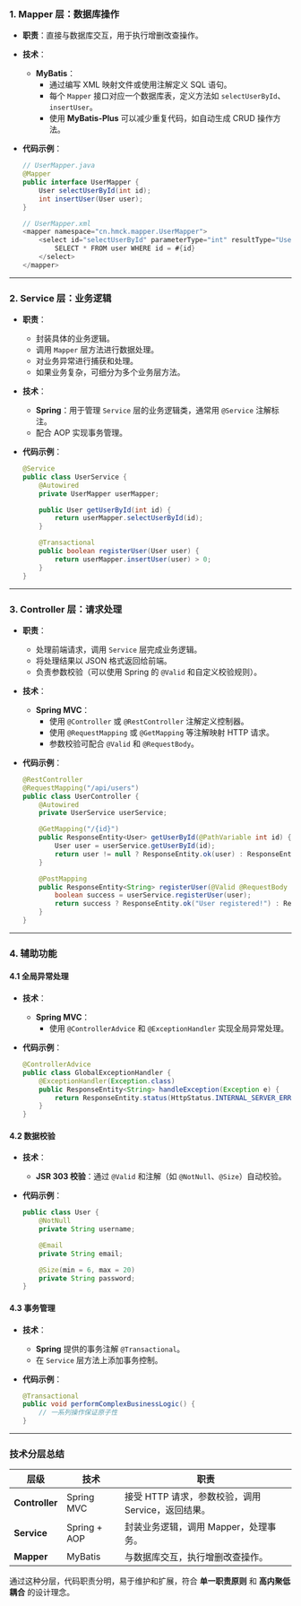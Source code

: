 ### 1. **Mapper 层**：数据库操作

- **职责**：直接与数据库交互，用于执行增删改查操作。
    
- **技术**：
    
    - **MyBatis**：
        - 通过编写 XML 映射文件或使用注解定义 SQL 语句。
        - 每个 `Mapper` 接口对应一个数据库表，定义方法如 `selectUserById`、`insertUser`。
        - 使用 **MyBatis-Plus** 可以减少重复代码，如自动生成 CRUD 操作方法。
- **代码示例**：
    
    ```java
    // UserMapper.java
    @Mapper
    public interface UserMapper {
        User selectUserById(int id);
        int insertUser(User user);
    }
    
    // UserMapper.xml
    <mapper namespace="cn.hmck.mapper.UserMapper">
        <select id="selectUserById" parameterType="int" resultType="User">
            SELECT * FROM user WHERE id = #{id}
        </select>
    </mapper>
    ```
    

---

### 2. **Service 层**：业务逻辑

- **职责**：
    
    - 封装具体的业务逻辑。
    - 调用 `Mapper` 层方法进行数据处理。
    - 对业务异常进行捕获和处理。
    - 如果业务复杂，可细分为多个业务层方法。
- **技术**：
    
    - **Spring**：用于管理 `Service` 层的业务逻辑类，通常用 `@Service` 注解标注。
    - 配合 AOP 实现事务管理。
- **代码示例**：
    
    ```java
    @Service
    public class UserService {
        @Autowired
        private UserMapper userMapper;
    
        public User getUserById(int id) {
            return userMapper.selectUserById(id);
        }
    
        @Transactional
        public boolean registerUser(User user) {
            return userMapper.insertUser(user) > 0;
        }
    }
    ```
    

---

### 3. **Controller 层**：请求处理

- **职责**：
    
    - 处理前端请求，调用 `Service` 层完成业务逻辑。
    - 将处理结果以 JSON 格式返回给前端。
    - 负责参数校验（可以使用 Spring 的 `@Valid` 和自定义校验规则）。
- **技术**：
    
    - **Spring MVC**：
        - 使用 `@Controller` 或 `@RestController` 注解定义控制器。
        - 使用 `@RequestMapping` 或 `@GetMapping` 等注解映射 HTTP 请求。
        - 参数校验可配合 `@Valid` 和 `@RequestBody`。
- **代码示例**：
    
    ```java
    @RestController
    @RequestMapping("/api/users")
    public class UserController {
        @Autowired
        private UserService userService;
    
        @GetMapping("/{id}")
        public ResponseEntity<User> getUserById(@PathVariable int id) {
            User user = userService.getUserById(id);
            return user != null ? ResponseEntity.ok(user) : ResponseEntity.notFound().build();
        }
    
        @PostMapping
        public ResponseEntity<String> registerUser(@Valid @RequestBody User user) {
            boolean success = userService.registerUser(user);
            return success ? ResponseEntity.ok("User registered!") : ResponseEntity.status(500).body("Error!");
        }
    }
    ```
    

---

### 4. **辅助功能**

#### 4.1 全局异常处理

- **技术**：
    - **Spring MVC**：
        - 使用 `@ControllerAdvice` 和 `@ExceptionHandler` 实现全局异常处理。
- **代码示例**：
    
    ```java
    @ControllerAdvice
    public class GlobalExceptionHandler {
        @ExceptionHandler(Exception.class)
        public ResponseEntity<String> handleException(Exception e) {
            return ResponseEntity.status(HttpStatus.INTERNAL_SERVER_ERROR).body("Error: " + e.getMessage());
        }
    }
    ```
    

#### 4.2 数据校验

- **技术**：
    - **JSR 303 校验**：通过 `@Valid` 和注解（如 `@NotNull`、`@Size`）自动校验。
- **代码示例**：
    
    ```java
    public class User {
        @NotNull
        private String username;
    
        @Email
        private String email;
    
        @Size(min = 6, max = 20)
        private String password;
    }
    ```
    

#### 4.3 事务管理

- **技术**：
    - **Spring** 提供的事务注解 `@Transactional`。
    - 在 `Service` 层方法上添加事务控制。
- **代码示例**：
    
    ```java
    @Transactional
    public void performComplexBusinessLogic() {
        // 一系列操作保证原子性
    }
    ```
    

---

### 技术分层总结

|层级|技术|职责|
|---|---|---|
|**Controller**|Spring MVC|接受 HTTP 请求，参数校验，调用 Service，返回结果。|
|**Service**|Spring + AOP|封装业务逻辑，调用 Mapper，处理事务。|
|**Mapper**|MyBatis|与数据库交互，执行增删改查操作。|

通过这种分层，代码职责分明，易于维护和扩展，符合 **单一职责原则** 和 **高内聚低耦合** 的设计理念。